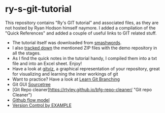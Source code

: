 # ry-s-git-tutorial

This repository contains "Ry's GIT tutorial" and associated files, as they are not hosted by Ryan Hodson himself naymore. I added a compilation of the "Quick References" and added a couple of useful links to GIT related stuff.

- The tutorial itself was downloaded from [smashwords](https://www.smashwords.com/books/view/498426 "Ry's GIT tutorial").
- I also [tracked down](https://hamwaves.com/collaboration/doc/rypress.com/index.html "The ZIp files") the mentioned ZIP files with the demo repository in all the stages.
- As I find the quick notes in the tutorial handy, I compiled them into a txt file and into an Excel sheet. Enjoy!
- Have a look at [gitviz](https://github.com/riezebosch/gitviz "gitviz"), a graphical representation of your repository, great for visualizing and learning the inner workings of git
- Want to practice? Have a look at [Learn Git Branching](https://learngitbranching.js.org/ "Learn Git Branching")
- Git GUI [Sourcetree](https://www.sourcetreeapp.com/ "Sourcetree")
- [Git Repo cleaner]https://rtyley.github.io/bfg-repo-cleaner/ "Git repo Cleaner")
- [Github flow model](https://guides.github.com/introduction/flow/ "Github flow")
- [Version Control by EXAMPLE](https://ericsink.com/vcbe/html/index.html "Version Control by EXAMPLE")
